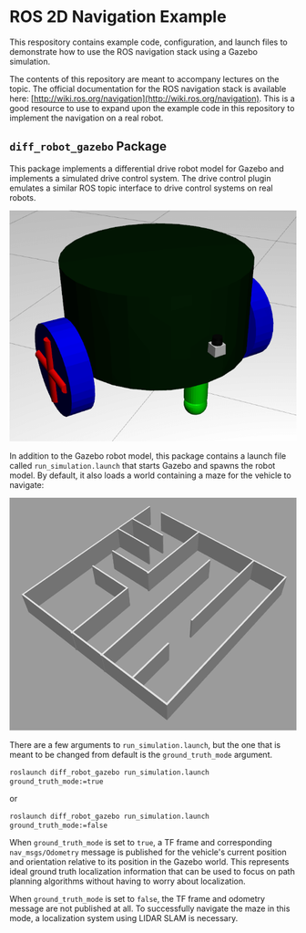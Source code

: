 # ROS 2D Navigation Example

This respository contains example code, configuration, and launch files to demonstrate how to use the ROS navigation stack using a Gazebo simulation.

The contents of this repository are meant to accompany lectures on the topic.
The official documentation for the ROS navigation stack is available here: [http://wiki.ros.org/navigation](http://wiki.ros.org/navigation). This is a good resource to use to expand upon the example code in this repository to implement the navigation on a real robot.

## `diff_robot_gazebo` Package

This package implements a differential drive robot model for Gazebo and implements a simulated drive control system.
The drive control plugin emulates a similar ROS topic interface to drive control systems on real robots.

![Gazebo Robot Model](img/diff_robot.png)

In addition to the Gazebo robot model, this package contains a launch file called `run_simulation.launch` that starts Gazebo and spawns the robot model.
By default, it also loads a world containing a maze for the vehicle to navigate:

![Maze World](img/maze.png)

There are a few arguments to `run_simulation.launch`, but the one that is meant to be changed from default is the `ground_truth_mode` argument.

```
roslaunch diff_robot_gazebo run_simulation.launch ground_truth_mode:=true
```
or
```
roslaunch diff_robot_gazebo run_simulation.launch ground_truth_mode:=false
```

When `ground_truth_mode` is set to `true`, a TF frame and corresponding `nav_msgs/Odometry` message is published for the vehicle's current position and orientation relative to its position in the Gazebo world.
This represents ideal ground truth localization information that can be used to focus on path planning algorithms without having to worry about localization.

When `ground_truth_mode` is set to `false`, the TF frame and odometry message are not published at all. To successfully navigate the maze in this mode, a localization system using LIDAR SLAM is necessary.